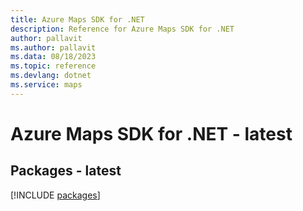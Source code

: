 ```yaml
---
title: Azure Maps SDK for .NET
description: Reference for Azure Maps SDK for .NET
author: pallavit
ms.author: pallavit
ms.data: 08/18/2023
ms.topic: reference
ms.devlang: dotnet
ms.service: maps
---
```

# Azure Maps SDK for .NET - latest
## Packages - latest
[!INCLUDE [packages](maps-index.md)]